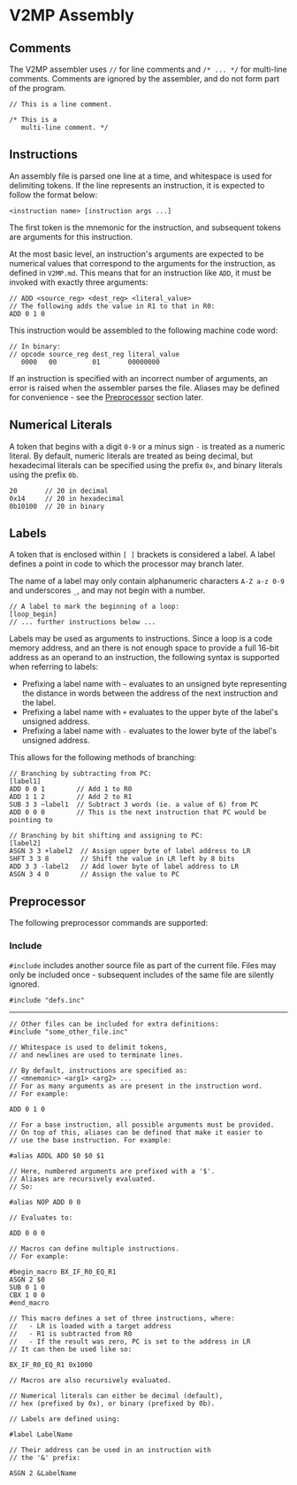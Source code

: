 V2MP Assembly
=============

## Comments

The V2MP assembler uses `//` for line comments and `/* ... */` for multi-line comments. Comments are ignored by the assembler, and do not form part of the program.

```
// This is a line comment.

/* This is a
   multi-line comment. */
```

## Instructions

An assembly file is parsed one line at a time, and whitespace is used for delimiting tokens. If the line represents an instruction, it is expected to follow the format below:

```
<instruction name> [instruction args ...]
```

The first token is the mnemonic for the instruction, and subsequent tokens are arguments for this instruction.

At the most basic level, an instruction's arguments are expected to be numerical values that correspond to the arguments for the instruction, as defined in `V2MP.md`. This means that for an instruction like `ADD`, it must be invoked with exactly three arguments:

```
// ADD <source_reg> <dest_reg> <literal_value>
// The following adds the value in R1 to that in R0:
ADD 0 1 0
```

This instruction would be assembled to the following machine code word:

```
// In binary:
// opcode source_reg dest_reg literal_value
   0000   00         01       00000000
```

If an instruction is specified with an incorrect number of arguments, an error is raised when the assembler parses the file. Aliases may be defined for convenience - see the [Preprocessor](#preprocessor) section later.

## Numerical Literals

A token that begins with a digit `0-9` or a minus sign `-` is treated as a numeric literal. By default, numeric literals are treated as being decimal, but hexadecimal literals can be specified using the prefix `0x`, and binary literals using the prefix `0b`.

```
20       // 20 in decimal
0x14     // 20 in hexadecimal
0b10100  // 20 in binary
```

## Labels

A token that is enclosed within `[ ]` brackets is considered a label. A label defines a point in code to which the processor may branch later.

The name of a label may only contain alphanumeric characters `A-Z a-z 0-9` and underscores `_`, and may not begin with a number.

```
// A label to mark the beginning of a loop:
[loop_begin]
// ... further instructions below ...
```

Labels may be used as arguments to instructions. Since a loop is a code memory address, and an there is not enough space to provide a full 16-bit address as an operand to an instruction, the following syntax is supported when referring to labels:

* Prefixing a label name with `~` evaluates to an unsigned byte representing the distance in words between the address of the next instruction and the label.
* Prefixing a label name with `+` evaluates to the upper byte of the label's unsigned address.
* Prefixing a label name with `-` evaluates to the lower byte of the label's unsigned address.

This allows for the following methods of branching:

```
// Branching by subtracting from PC:
[label1]
ADD 0 0 1        // Add 1 to R0
ADD 1 1 2        // Add 2 to R1
SUB 3 3 ~label1  // Subtract 3 words (ie. a value of 6) from PC
ADD 0 0 0        // This is the next instruction that PC would be pointing to

// Branching by bit shifting and assigning to PC:
[label2]
ASGN 3 3 +label2  // Assign upper byte of label address to LR
SHFT 3 3 8        // Shift the value in LR left by 8 bits
ADD 3 3 -label2   // Add lower byte of label address to LR
ASGN 3 4 0        // Assign the value to PC

```

## Preprocessor

The following preprocessor commands are supported:

### Include

`#include` includes another source file as part of the current file. Files may only be included once - subsequent includes of the same file are silently ignored.

```
#include "defs.inc"
```

---

```
// Other files can be included for extra definitions:
#include "some_other_file.inc"

// Whitespace is used to delimit tokens,
// and newlines are used to terminate lines.

// By default, instructions are specified as:
// <mnemonic> <arg1> <arg2> ...
// For as many arguments as are present in the instruction word.
// For example:

ADD 0 1 0

// For a base instruction, all possible arguments must be provided.
// On top of this, aliases can be defined that make it easier to
// use the base instruction. For example:

#alias ADDL ADD $0 $0 $1

// Here, numbered arguments are prefixed with a '$'.
// Aliases are recursively evaluated.
// So:

#alias NOP ADD 0 0

// Evaluates to:

ADD 0 0 0

// Macros can define multiple instructions.
// For example:

#begin_macro BX_IF_R0_EQ_R1
ASGN 2 $0
SUB 0 1 0
CBX 1 0 0
#end_macro

// This macro defines a set of three instructions, where:
//   - LR is loaded with a target address
//   - R1 is subtracted from R0
//   - If the result was zero, PC is set to the address in LR
// It can then be used like so:

BX_IF_R0_EQ_R1 0x1000

// Macros are also recursively evaluated.

// Numerical literals can either be decimal (default),
// hex (prefixed by 0x), or binary (prefixed by 0b).

// Labels are defined using:

#label LabelName

// Their address can be used in an instruction with
// the '&' prefix:

ASGN 2 &LabelName
```
